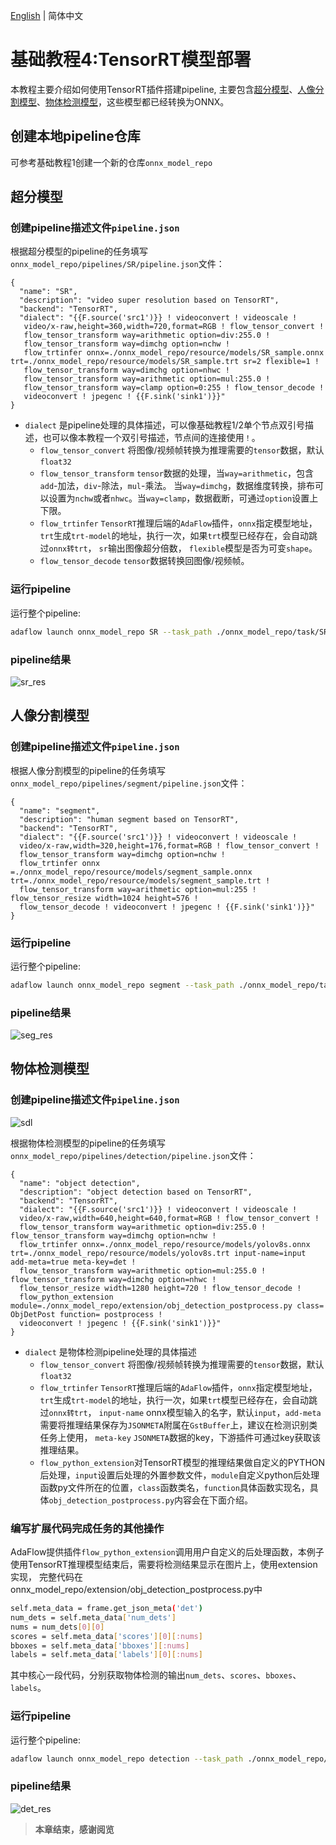 [English](basic_tutorial_4_EN.md) | 简体中文
# 基础教程4:TensorRT模型部署
本教程主要介绍如何使用TensorRT插件搭建pipeline, 主要包含[超分模型](#超分模型)、[人像分割模型](#人像分割模型)、[物体检测模型](#物体检测模型)，这些模型都已经转换为ONNX。

## 创建本地pipeline仓库
可参考基础教程1创建一个新的仓库`onnx_model_repo`

## <a id="超分模型">超分模型</a>
### 创建pipeline描述文件`pipeline.json`

根据超分模型的pipeline的任务填写`onnx_model_repo/pipelines/SR/pipeline.json`文件：

```
{
  "name": "SR",
  "description": "video super resolution based on TensorRT",
  "backend": "TensorRT",
  "dialect": "{{F.source('src1')}} ! videoconvert ! videoscale ! 
   video/x-raw,height=360,width=720,format=RGB ! flow_tensor_convert ! 
   flow_tensor_transform way=arithmetic option=div:255.0 ! 
   flow_tensor_transform way=dimchg option=nchw ! 
   flow_trtinfer onnx=./onnx_model_repo/resource/models/SR_sample.onnx trt=./onnx_model_repo/resource/models/SR_sample.trt sr=2 flexible=1 ! 
   flow_tensor_transform way=dimchg option=nhwc ! 
   flow_tensor_transform way=arithmetic option=mul:255.0 ! 
   flow_tensor_transform way=clamp option=0:255 ! flow_tensor_decode ! 
   videoconvert ! jpegenc ! {{F.sink('sink1')}}"
}
```

* `dialect` 是pipeline处理的具体描述，可以像基础教程1/2单个节点双引号描述，也可以像本教程一个双引号描述，节点间的连接使用`！`。
  * `flow_tensor_convert` 将图像/视频帧转换为推理需要的`tensor`数据，默认`float32`
  * `flow_tensor_transform` `tensor`数据的处理，当`way=arithmetic`，包含`add`-加法，`div`-除法，`mul`-乘法。
    当`way=dimchg`，数据维度转换，排布可以设置为`nchw`或者`nhwc`。当`way=clamp`，数据截断，可通过`option`设置上下限。
  * `flow_trtinfer` `TensorRT`推理后端的`AdaFlow`插件，`onnx`指定模型地址，`trt`生成`trt-model`的地址，执行一次，如果`trt`模型已经存在，会自动跳过`onnx转trt`，
    `sr`输出图像超分倍数， `flexible`模型是否为可变`shape`。
  * `flow_tensor_decode` `tensor`数据转换回图像/视频帧。

### 运行pipeline
运行整个pipeline:

```bash
adaflow launch onnx_model_repo SR --task_path ./onnx_model_repo/task/SR/task.json 
```

### pipeline结果
![sr_res](./images/tu4_sr_res.jpg)

## <a id="人像分割模型">人像分割模型</a>
### 创建pipeline描述文件`pipeline.json`

根据人像分割模型的pipeline的任务填写`onnx_model_repo/pipelines/segment/pipeline.json`文件：

```
{
  "name": "segment",
  "description": "human segment based on TensorRT",
  "backend": "TensorRT",
  "dialect": "{{F.source('src1')}} ! videoconvert ! videoscale ! 
  video/x-raw,width=320,height=176,format=RGB ! flow_tensor_convert ! 
  flow_tensor_transform way=dimchg option=nchw ! 
  flow_trtinfer onnx =./onnx_model_repo/resource/models/segment_sample.onnx trt=./onnx_model_repo/resource/models/segment_sample.trt ! 
  flow_tensor_transform way=arithmetic option=mul:255 ! flow_tensor_resize width=1024 height=576 ! 
  flow_tensor_decode ! videoconvert ! jpegenc ! {{F.sink('sink1')}}"
}
```

### 运行pipeline
运行整个pipeline:

```bash
adaflow launch onnx_model_repo segment --task_path ./onnx_model_repo/task/segment/task.json 
```

### pipeline结果
![seg_res](./images/tu4_seg_res.jpg)

## <a id="物体检测模型">物体检测模型</a>
### 创建pipeline描述文件`pipeline.json`

![sdl](./images/tu4_dsl.jpg)

根据物体检测模型的pipeline的任务填写`onnx_model_repo/pipelines/detection/pipeline.json`文件：

```
{
  "name": "object detection",
  "description": "object detection based on TensorRT",
  "backend": "TensorRT",
  "dialect": "{{F.source('src1')}} ! videoconvert ! videoscale ! 
  video/x-raw,width=640,height=640,format=RGB ! flow_tensor_convert ! 
  flow_tensor_transform way=arithmetic option=div:255.0 ! flow_tensor_transform way=dimchg option=nchw ! 
  flow_trtinfer onnx=./onnx_model_repo/resource/models/yolov8s.onnx trt=./onnx_model_repo/resource/models/yolov8s.trt input-name=input add-meta=true meta-key=det ! 
  flow_tensor_transform way=arithmetic option=mul:255.0 ! flow_tensor_transform way=dimchg option=nhwc ! 
  flow_tensor_resize width=1280 height=720 ! flow_tensor_decode ! 
  flow_python_extension module=./onnx_model_repo/extension/obj_detection_postprocess.py class= ObjDetPost function= postprocess ! 
  videoconvert ! jpegenc ! {{F.sink('sink1')}}"
}
```

* `dialect` 是物体检测pipeline处理的具体描述
  * `flow_tensor_convert` 将图像/视频帧转换为推理需要的`tensor`数据，默认`float32`
  * `flow_trtinfer` `TensorRT`推理后端的`AdaFlow`插件，`onnx`指定模型地址，`trt`生成`trt-model`的地址，执行一次，如果`trt`模型已经存在，会自动跳过`onnx转trt`，
    `input-name` onnx模型输入的名字，默认`input`，`add-meta`需要将推理结果保存为`JSONMETA`附属在`GstBuffer`上，建议在检测识别类任务上使用，
    `meta-key` `JSONMETA`数据的key，下游插件可通过key获取该推理结果。
  * `flow_python_extension`对TensorRT模型的推理结果做自定义的PYTHON后处理，`input`设置后处理的外置参数文件，`module`自定义python后处理
    函数py文件所在的位置，`class`函数类名，`function`具体函数实现名，具体`obj_detection_postprocess.py`内容会在下面介绍。

### 编写扩展代码完成任务的其他操作
AdaFlow提供插件`flow_python_extension`调用用户自定义的后处理函数，本例子使用TensorRT推理模型结束后，需要将检测结果显示在图片上，使用extension实现，
完整代码在onnx_model_repo/extension/obj_detection_postprocess.py中

```bash
self.meta_data = frame.get_json_meta('det')
num_dets = self.meta_data['num_dets']
nums = num_dets[0][0]
scores = self.meta_data['scores'][0][:nums]
bboxes = self.meta_data['bboxes'][:nums]
labels = self.meta_data['labels'][0][:nums]
```
其中核心一段代码，分别获取物体检测的输出`num_dets`、`scores`、`bboxes`、`labels`。
  

### 运行pipeline
运行整个pipeline:

```bash
adaflow launch onnx_model_repo detection --task_path ./onnx_model_repo/task/detection/task.json 
```

### pipeline结果
![det_res](./images/tu4_det_res.jpg)

> **本章结束，感谢阅览**




